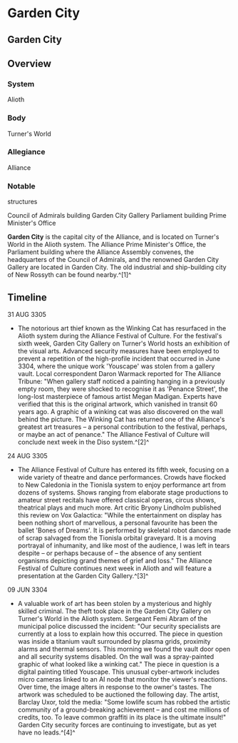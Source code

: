 # Garden City
## Garden City

		

## Overview

### System

Alioth

### Body

Turner's World

### Allegiance

Alliance

### Notable
structures

Council of Admirals building
Garden City Gallery
Parliament building
Prime Minister's Office

**Garden City** is the capital city of the Alliance, and is located on Turner's World in the Alioth system. The Alliance Prime Minister's Office, the Parliament building where the Alliance Assembly convenes, the headquarters of the Council of Admirals, and the renowned Garden City Gallery are located in Garden City. The old industrial and ship-building city of New Rossyth can be found nearby.^[1]^

## Timeline

31 AUG 3305

- The notorious art thief known as the Winking Cat has resurfaced in the Alioth system during the Alliance Festival of Culture. For the festival's sixth week, Garden City Gallery on Turner's World hosts an exhibition of the visual arts. Advanced security measures have been employed to prevent a repetition of the high-profile incident that occurred in June 3304, where the unique work 'Youscape' was stolen from a gallery vault. Local correspondent Daron Warmack reported for The Alliance Tribune: "When gallery staff noticed a painting hanging in a previously empty room, they were shocked to recognise it as 'Penance Street', the long-lost masterpiece of famous artist Megan Madigan. Experts have verified that this is the original artwork, which vanished in transit 60 years ago. A graphic of a winking cat was also discovered on the wall behind the picture. The Winking Cat has returned one of the Alliance's greatest art treasures – a personal contribution to the festival, perhaps, or maybe an act of penance." The Alliance Festival of Culture will conclude next week in the Diso system.^[2]^

24 AUG 3305

- The Alliance Festival of Culture has entered its fifth week, focusing on a wide variety of theatre and dance performances. Crowds have flocked to New Caledonia in the Tionisla system to enjoy performance art from dozens of systems. Shows ranging from elaborate stage productions to amateur street recitals have offered classical operas, circus shows, theatrical plays and much more. Art critic Bryony Lindholm published this review on Vox Galactica: "While the entertainment on display has been nothing short of marvellous, a personal favourite has been the ballet 'Bones of Dreams'. It is performed by skeletal robot dancers made of scrap salvaged from the Tionisla orbital graveyard. It is a moving portrayal of inhumanity, and like most of the audience, I was left in tears despite – or perhaps because of – the absence of any sentient organisms depicting grand themes of grief and loss." The Alliance Festival of Culture continues next week in Alioth and will feature a presentation at the Garden City Gallery.^[3]^

09 JUN 3304

- A valuable work of art has been stolen by a mysterious and highly skilled criminal. The theft took place in the Garden City Gallery on Turner's World in the Alioth system. Sergeant Femi Abram of the municipal police discussed the incident: "Our security specialists are currently at a loss to explain how this occurred. The piece in question was inside a titanium vault surrounded by plasma grids, proximity alarms and thermal sensors. This morning we found the vault door open and all security systems disabled. On the wall was a spray-painted graphic of what looked like a winking cat." The piece in question is a digital painting titled Youscape. This unusual cyber-artwork includes micro cameras linked to an AI node that monitor the viewer's reactions. Over time, the image alters in response to the owner's tastes. The artwork was scheduled to be auctioned the following day. The artist, Barclay Uxor, told the media: "Some lowlife scum has robbed the artistic community of a ground-breaking achievement – and cost me millions of credits, too. To leave common graffiti in its place is the ultimate insult!" Garden City security forces are continuing to investigate, but as yet have no leads.^[4]^